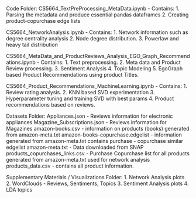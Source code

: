 Code Folder:
CS5664_TextPreProcessing_MetaData.ipynb
	- Contains:
		1. Parsing the metadata and produce essential pandas dataframes
		2. Creating product-copurchase edge lists

CS5664_NetworkAnalysis.ipynb
	- Contains:
		1. Network information such as degree centrality analysis
		2. Node degree distribution.
		3. Powerlaw and heavy tail distribution

CS5664_MetaData_and_ProductReviews_Analysis_EGO_Graph_Recommendations.ipynb
	- Contains:
		1. Text preprocessing.
		2. Meta data and Product Review processing.
		3. Sentiment Analysis
		4. Topic Modeling
		5. EgoGraph based Product Recommendations using product Titles.

CS5664_Product_Recommendations_MachineLearning.ipynb
	- Contains:
		1. Review rating analysis.
		2. KNN based SVD experimentation
		3. Hyperparameter tuning and training SVD with best params
		4. Product recommendations based on reviews.


Datasets Folder:
	Appliances.json - Reviews information for electronic appliances
	Magazine_Subscriptions.json - Reviews information for Magazines
	amazon-books.csv - information on products (books) generated from amazon-meta.txt
	amazon-books-copurchase.edgelist - information generated from amazon-meta.txt contains purchase - copurchase similar edgelist
	amazon-meta.txt - Data downloaded from SNAP
	products_copurchases_links.csv - Purchase Copurchase list for all products generated from amazon-meta.txt used for network analysis
	products_data.csv - contains all product information.

Supplementary Materials / Visualizations Folder:
	1. Network Analysis plots
	2. WordClouds - Reviews, Sentiments, Topics
	3. Sentiment Analysis plots
	4. LDA topics


